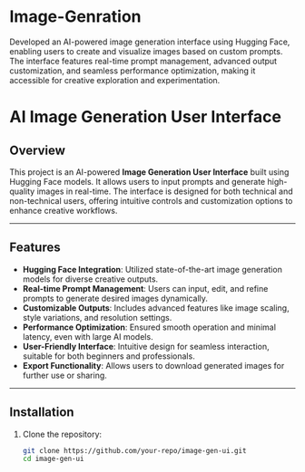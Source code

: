 # Image-Genration
  Developed an AI-powered image generation interface using Hugging Face, enabling users to create and visualize images based on custom prompts. The interface features real-time prompt management, advanced output customization, and seamless performance optimization, making it accessible for creative exploration and experimentation.


# AI Image Generation User Interface

## Overview
This project is an AI-powered **Image Generation User Interface** built using Hugging Face models. It allows users to input prompts and generate high-quality images in real-time. The interface is designed for both technical and non-technical users, offering intuitive controls and customization options to enhance creative workflows.

---

## Features
- **Hugging Face Integration**: Utilized state-of-the-art image generation models for diverse creative outputs.
- **Real-time Prompt Management**: Users can input, edit, and refine prompts to generate desired images dynamically.
- **Customizable Outputs**: Includes advanced features like image scaling, style variations, and resolution settings.
- **Performance Optimization**: Ensured smooth operation and minimal latency, even with large AI models.
- **User-Friendly Interface**: Intuitive design for seamless interaction, suitable for both beginners and professionals.
- **Export Functionality**: Allows users to download generated images for further use or sharing.

---

## Installation
1. Clone the repository:
   ```bash
   git clone https://github.com/your-repo/image-gen-ui.git
   cd image-gen-ui
